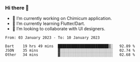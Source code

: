### Hi there 👋

<!--
**devcat37/devcat37** is a ✨ _special_ ✨ repository because its `README.md` (this file) appears on your GitHub profile.-->


- 🔭 I’m currently working on Chimicum application.
- 🌱 I’m currently learning Flutter/Dart.
- 👯 I’m looking to collaborate with UI designers.
<!-- - 🤔 I’m looking for help with ... -->

<!--START_SECTION:waka-->

```text
From: 03 January 2023 - To: 10 January 2023

Dart    19 hrs 49 mins  ███████████████████████▒░   92.89 %
JSON    35 mins         ▓░░░░░░░░░░░░░░░░░░░░░░░░   02.74 %
Other   34 mins         ▓░░░░░░░░░░░░░░░░░░░░░░░░   02.68 %
```

<!--END_SECTION:waka-->
